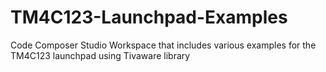 # TM4C123-Launchpad-Examples


Code Composer Studio Workspace that includes various examples for the TM4C123 launchpad using Tivaware library 
